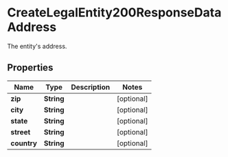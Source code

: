 

# CreateLegalEntity200ResponseDataAddress

The entity's address.

## Properties

| Name | Type | Description | Notes |
|------------ | ------------- | ------------- | -------------|
|**zip** | **String** |  |  [optional] |
|**city** | **String** |  |  [optional] |
|**state** | **String** |  |  [optional] |
|**street** | **String** |  |  [optional] |
|**country** | **String** |  |  [optional] |



